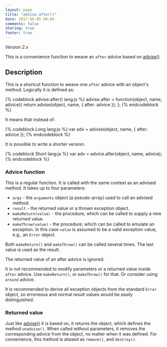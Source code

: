 ```yaml
---
layout: page
title: "advise.after()"
date: 2017-06-05 00:04
comments: false
sharing: true
footer: true
---
```


*Version 2.x*

This is a convenience function to weave an `after` advice based on [advise()](advise).

## Description

This is a shortcut function to weave one `after` advice with an object's method. Logically it is defined as:

{% codeblock advise.after() lang:js %}
advise.after = function(object, name, advice){
  return advise(object, name, {
    after: advice
  });
};
{% endcodeblock %}

It means that instead of:

{% codeblock Long lang:js %}
var adv = advise(object, name, {
  after: advice
});
{% endcodeblock %}

It is possible to write a shorter version:

{% codeblock Short lang:js %}
var adv = advice.after(object, name, advice);
{% endcodeblock %}

### Advice function

This is a regular function. It is called with the same context as an advised method. It takes up to four parameters:

* `args` - the `arguments` object (a pseudo-array) used to call an advised method.
* `result` - the returned value or a thrown exception object.
* `makeReturn(value)` - the procedure, which can be called to supply a new returned value.
* `makeThrow(value)` - the procedure, which can be called to emulate an exception. In this case `value` is assumed to be a valid exception value, e.g., an `Error` object.

Both `makeReturn()` and `makeThrow()` can be called several times. The last value is used as the result.

The returned value of an after advice is ignored.

It is not recommended to modify parameters or a returned value inside `after` advice. Use `makeReturn()`, or `makeThrow()` for that. Or consider using `around` advice.

It is recommended to derive all exception objects from the standard `Error` object, so erroneous and normal
result values would be easily distinguished.

### Returned value

Just like [advise()](advise) it is based on, it returns the object, which defines the method `unadvise()`. When called without parameters, it removes the corresponding advice from the object, no matter when it was defined. For convenience, this method is aliased as `remove()`, and `destroy()`.
